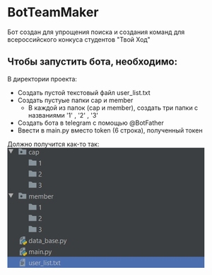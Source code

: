 # BotTeamMaker
Бот создан для упрощения поиска и создания команд для всероссийского конкуса студентов "Твой Ход"

## Чтобы запустить бота, необходимо:
В директории проекта:
* Создать пустой текстовый файл user_list.txt
* Создать пустуые папки cap и member
  * В каждой из папок (cap и member), создать три папки с названиями '1' , '2' , '3'
* Создать бота в telegram с помощью @BotFather
* Ввести в main.py вместо token (6 строка), полученный токен  

Должно получится как-то так:
![alt text](image_rule.jpg)
